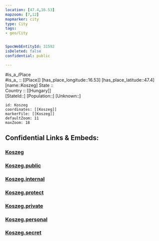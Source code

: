 ```yaml
---
location: [47.4,16.53] 
mapzoom: [7,12] 
mapmarker: city 
type: City
tags:
- geo/City


SpocWebEntityId: 31592
isDeleted: false
confidential: public

---
```

#is_a_/Place  
#is_a_ :: [[Place]] 
[has_place_longitude::16.53] 
[has_place_latitude::47.4] 
[name::Koszeg] 
State ::  
Country :: [[Hungary]]  
[StateId::] 
[Population::] 
[Unknown::] 


```leaflet
id: Koszeg
coordinates: [[Koszeg]] 
markerFile: [[Koszeg]] 
defaultZoom: 11 
maxZoom: 18
```


## Confidential Links & Embeds: 

### [Koszeg](/_Standards/Earth/Continent/Europe/Europe~East/Hungary/Counties~Hungary/Vas/City/Koszeg.md) 

### [Koszeg.public](/_public/Earth/Continent/Europe/Europe~East/Hungary/Counties~Hungary/Vas/City/Koszeg.public.md) 

### [Koszeg.internal](/_internal/Earth/Continent/Europe/Europe~East/Hungary/Counties~Hungary/Vas/City/Koszeg.internal.md) 

### [Koszeg.protect](/_protect/Earth/Continent/Europe/Europe~East/Hungary/Counties~Hungary/Vas/City/Koszeg.protect.md) 

### [Koszeg.private](/_private/Earth/Continent/Europe/Europe~East/Hungary/Counties~Hungary/Vas/City/Koszeg.private.md) 

### [Koszeg.personal](/_personal/Earth/Continent/Europe/Europe~East/Hungary/Counties~Hungary/Vas/City/Koszeg.personal.md) 

### [Koszeg.secret](/_secret/Earth/Continent/Europe/Europe~East/Hungary/Counties~Hungary/Vas/City/Koszeg.secret.md)

